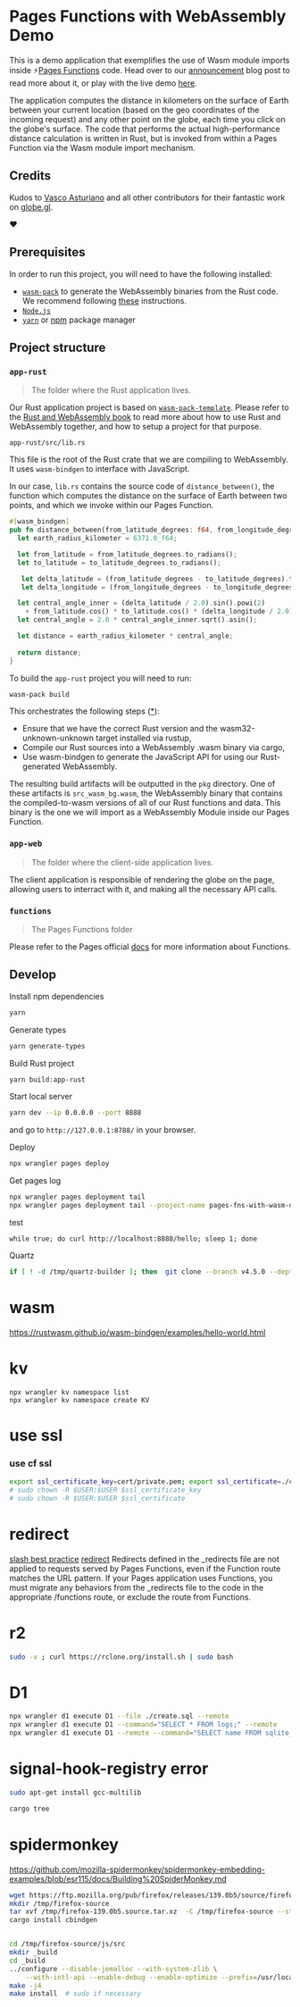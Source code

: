 # Pages Functions with WebAssembly Demo

This is a demo application that exemplifies the use of Wasm module imports inside ⚡️[Pages Functions](https://developers.cloudflare.com/pages/platform/functions/) code. Head over to our [announcement](https://blog.cloudflare.com/pages-functions-with-webassembly/) blog post to read more about it, or play with the live demo [here](https://pages-with-wasm-demo.pages.dev/).

The application computes the distance in kilometers on the surface of Earth between your current location (based on the geo coordinates of the incoming request) and any other point on the globe, each time you click on the globe's surface. The code that performs the actual high-performance distance calculation is written in Rust, but is invoked from within a Pages Function via the Wasm module import mechanism. 

## Credits

Kudos to [Vasco Asturiano](https://github.com/vasturiano) and all other contributors for their fantastic work on [globe.gl](https://github.com/vasturiano/globe.gl). 

❤︎

## Prerequisites

In order to run this project, you will need to have the following installed:

- [`wasm-pack`](https://rustwasm.github.io/wasm-pack/installer/) to generate the WebAssembly binaries from the Rust code. We recommend following [these](https://rustwasm.github.io/wasm-pack/book/quickstart.html) instructions.
- [`Node.js`](https://nodejs.org/en/download)
- [`yarn`](https://yarnpkg.com/getting-started/install) or [npm](https://docs.npmjs.com/) package manager

## Project structure

### `app-rust`

> The folder where the Rust application lives. 

Our Rust application project is based on [`wasm-pack-template`](https://github.com/rustwasm/wasm-pack-template). Please refer to the [Rust and WebAssembly book](https://rustwasm.github.io/docs/book/introduction.html) to read more about how to use Rust and WebAssembly together, and how to setup a project for that purpose. 

`app-rust/src/lib.rs` 

This file is the root of the Rust crate that we are compiling to WebAssembly. It uses `wasm-bindgen` to interface with JavaScript. 

In our case, `lib.rs` contains the source code of `distance_between()`, the function which computes the distance on the surface of Earth between two points, and which we invoke within our Pages Function.  

```rust
#[wasm_bindgen]
pub fn distance_between(from_latitude_degrees: f64, from_longitude_degrees: f64, to_latitude_degrees: f64, to_longitude_degrees: f64) -> f64 {
  let earth_radius_kilometer = 6371.0_f64;

  let from_latitude = from_latitude_degrees.to_radians();
  let to_latitude = to_latitude_degrees.to_radians();

   let delta_latitude = (from_latitude_degrees - to_latitude_degrees).to_radians();
   let delta_longitude = (from_longitude_degrees - to_longitude_degrees).to_radians();

  let central_angle_inner = (delta_latitude / 2.0).sin().powi(2)
    + from_latitude.cos() * to_latitude.cos() * (delta_longitude / 2.0).sin().powi(2);
  let central_angle = 2.0 * central_angle_inner.sqrt().asin();

  let distance = earth_radius_kilometer * central_angle;
    
  return distance;
}
````

To build the `app-rust` project you will need to run:

```sh
wasm-pack build
```
This orchestrates the following steps ([*](https://rustwasm.github.io/docs/book/game-of-life/hello-world.html#build-the-project)):
- Ensure that we have the correct Rust version and the wasm32-unknown-unknown target installed via rustup,
- Compile our Rust sources into a WebAssembly .wasm binary via cargo,
- Use wasm-bindgen to generate the JavaScript API for using our Rust-generated WebAssembly.

The resulting build artifacts will be outputted in the `pkg` directory. One of these artifacts is `src_wasm_bg.wasm`, the WebAssembly binary that contains the compiled-to-wasm versions of all of our Rust functions and data. This binary is the one we will import as a WebAssembly Module inside our Pages Function.

### `app-web`

> The folder where the client-side application lives.

The client application is responsible of rendering the globe on the page, allowing users to interract with it, and making all the necessary API calls. 

### `functions`

> The Pages Functions folder

Please refer to the Pages official [docs](https://developers.cloudflare.com/pages/platform/functions/routing/) for more information about Functions.

## Develop

Install npm dependencies

```sh
yarn
```

Generate types

```sh
yarn generate-types
```

Build Rust project

```sh
yarn build:app-rust
```

Start local server

```sh
yarn dev --ip 0.0.0.0 --port 8888
```

and go to `http://127.0.0.1:8788/` in your browser.

Deploy

```sh
npx wrangler pages deploy
```

Get pages log

```bash
npx wrangler pages deployment tail
npx wrangler pages deployment tail --project-name pages-fns-with-wasm-demo
```

test

```
while true; do curl http://localhost:8888/hello; sleep 1; done
```

Quartz

```bash
if [ ! -d /tmp/quartz-builder ]; then  git clone --branch v4.5.0 --depth 1 https://github.com/jackyzha0/quartz.git /tmp/quartz-builder; fi
```

# wasm

https://rustwasm.github.io/wasm-bindgen/examples/hello-world.html

# kv

```
npx wrangler kv namespace list
npx wrangler kv namespace create KV
```

# use ssl

### use cf ssl

```bash
export ssl_certificate_key=cert/private.pem; export ssl_certificate=./cert/certificate.pem ;npx wrangler pages dev --local-protocol http --https-key-path $ssl_certificate_key --https-cert-path $ssl_certificate --port 8888 --ip 0.0.0.0
# sudo chown -R $USER:$USER $ssl_certificate_key
# sudo chown -R $USER:$USER $ssl_certificate
```

# redirect

[slash best practice](https://developers.google.com/search/blog/2010/04/to-slash-or-not-to-slash)
[redirect](https://developers.cloudflare.com/pages/configuration/redirects/)
Redirects defined in the _redirects file are not applied to requests served by Pages Functions, even if the Function route matches the URL pattern. If your Pages application uses Functions, you must migrate any behaviors from the _redirects file to the code in the appropriate /functions route, or exclude the route from Functions.

# r2

```bash
sudo -v ; curl https://rclone.org/install.sh | sudo bash

```

# D1

```bash
npx wrangler d1 execute D1 --file ./create.sql --remote
npx wrangler d1 execute D1 --command="SELECT * FROM logs;" --remote
npx wrangler d1 execute D1 --remote --command="SELECT name FROM sqlite_master WHERE type='table';"
```

# signal-hook-registry error

```bash
sudo apt-get install gcc-multilib

cargo tree
```

# spidermonkey

https://github.com/mozilla-spidermonkey/spidermonkey-embedding-examples/blob/esr115/docs/Building%20SpiderMonkey.md

```bash
wget https://ftp.mozilla.org/pub/firefox/releases/139.0b5/source/firefox-139.0b5.source.tar.xz -O /tmp/firefox-139.0b5.source.tar.xz
mkdir /tmp/firefox-source
tar xvf /tmp/firefox-139.0b5.source.tar.xz  -C /tmp/firefox-source --strip-components=1
cargo install cbindgen


cd /tmp/firefox-source/js/src
mkdir _build
cd _build
../configure --disable-jemalloc --with-system-zlib \
    --with-intl-api --enable-debug --enable-optimize --prefix=/usr/local
make -j4
make install  # sudo if necessary

```
